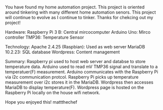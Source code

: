 You have found my home automation project. This project is oriented around tinkering with 
many different home automation senors. This project will continue to evolve as I continue to tinker. Thanks for chekcing out my project!

Hardware: 
Raspberry Pi 3 B:      Central mircocomputer
Arduino Uno:           Mirco controller 
TMP36:                 Temperature Sensor 

Technology: 
Apache 2.4.25 (Raspbian):   Used as web server 
MariaDB 10.2.23:		         SQL database 
Wordpress:		               Content management

Summary:
Raspberry pi used to host web server and databse to store temperature data. 
Arduino used to read mV TMP36 signal and translate to a temperatuer(F) measurement. 
Arduino communicates with the Raspberry Pi via  i2c communication protcol. 
Raspberry Pi picks up temperature measurement over i2c stores it in the MariaDB. 
Wordpress then accesses MariaDB to display temperature(F).
Wordpress page is hosted on the Raspberry Pi  locally on the house wifi network. 


Hope you enjoyed this! mattthechef
